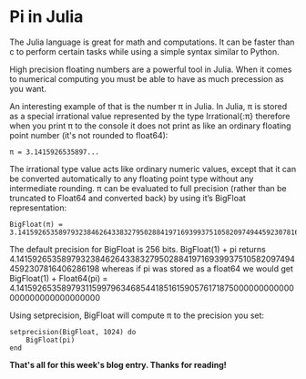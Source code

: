 # Pi in Julia
The Julia language is great for math and computations. It can be faster than c to perform certain tasks while using a simple syntax similar to Python.

High precision floating numbers are a powerful tool in Julia. When it comes to numerical computing you must be able to have as much precession as you want.

An interesting example of that is the number π in Julia. In Julia, π is stored as a special irrational value represented by the type Irrational{:π} therefore when you print π to the console it does not print as like an ordinary floating point number (it's not rounded to float64):
```
π = 3.1415926535897...
```
The irrational type value acts like ordinary numeric values, except that it can be converted automatically to any floating point type without any intermediate rounding.
π can be evaluated to full precision (rather than be truncated to Float64 and converted back) by using it’s BigFloat representation:
```
BigFloat(π) = 3.141592653589793238462643383279502884197169399375105820974944592307816406286198
```

The default precision for BigFloat is 256 bits. BigFloat(1) + pi returns 4.141592653589793238462643383279502884197169399375105820974944592307816406286198 whereas if pi was stored as a float64 we would get BigFloat(1) + Float64(pi) = 4.141592653589793115997963468544185161590576171875000000000000000000000000000000

Using setprecision, BigFloat will compute π to the precision you set:
```
setprecision(BigFloat, 1024) do
    BigFloat(pi)
end
```

**That's all for this week's blog entry. Thanks for reading!**
